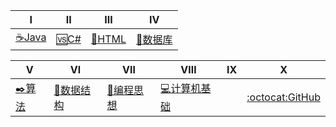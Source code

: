 
| Ⅰ | Ⅱ | Ⅲ | Ⅳ |
|----|----|----|----| 
|[☕Java️](Interview-Java/Java.md)|[🆚C#](Interview-NET/NET.md)|[📄HTML](Interview-HTML/HTML.md)| [💾数据库](Interview-DB/DB.md)|


| Ⅴ | Ⅵ | Ⅶ | Ⅷ | Ⅸ | Ⅹ |
|----|----|----|----|----|----|
|[✒️算法](Interview-Other/Algorithm.md)|[📐数据结构](Interview-Other/DS.md)|[💏编程思想](Interview-Other/Thinking.md)|[💻计算机基础](Interview-Other/ComputerBasic.md)||[:octocat:GitHub](Interview-Other/GitHub.md)|
